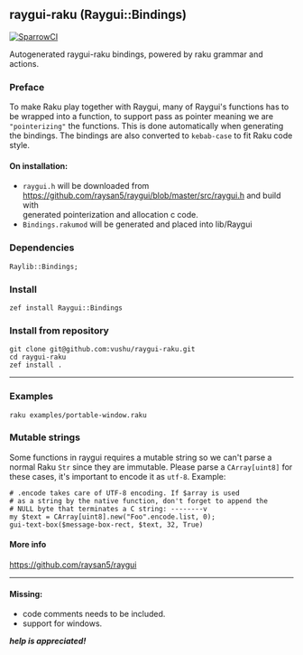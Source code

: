 ## raygui-raku (Raygui::Bindings)
[![SparrowCI](https://ci.sparrowhub.io/project/git-vushu-raygui-raku/badge)](https://ci.sparrowhub.io)

Autogenerated raygui-raku bindings, powered by raku grammar and
actions.
### Preface
To make Raku play together with Raygui, many of Raygui's functions has to be wrapped into a function,
to support pass as pointer meaning we are `"pointerizing"` the functions. This is done automatically when generating the bindings.
The bindings are also converted to `kebab-case` to fit Raku code style.

#### On installation: 
- `raygui.h` will be downloaded from https://github.com/raysan5/raygui/blob/master/src/raygui.h and build with  
    generated pointerization and allocation c code.
- `Bindings.rakumod` will be generated and placed into lib/Raygui 

### Dependencies
```
Raylib::Bindings;
```

### Install
```
zef install Raygui::Bindings
```
### Install from repository
```
git clone git@github.com:vushu/raygui-raku.git
cd raygui-raku 
zef install .
```
---
### Examples
```
raku examples/portable-window.raku
```

### Mutable strings
Some functions in raygui requires a mutable string so we can't parse a normal Raku `Str` since they are immutable.
Please parse a `CArray[uint8]` for these cases, it's important to encode it as `utf-8`.
Example:
```
# .encode takes care of UTF-8 encoding. If $array is used 
# as a string by the native function, don't forget to append the 
# NULL byte that terminates a C string: --------v 
my $text = CArray[uint8].new("Foo".encode.list, 0);
gui-text-box($message-box-rect, $text, 32, True)
```

#### More info  
https://github.com/raysan5/raygui

---

#### Missing:
- code comments needs to be included.
- support for windows.

***help is appreciated!***